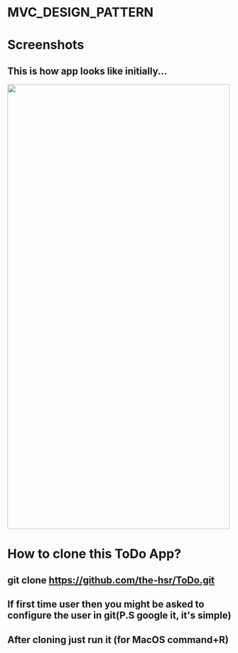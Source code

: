 # MVC_DESIGN_PATTERN

# Screenshots

## This is how app looks like initially...
<img src="MVC_Design_Pattern/Learning/simulator_screenshot_A244D385-439A-4E06-83BE-9EF6FBFED29B.png" width="500" height="1000"/>

# How to clone this ToDo App?
## git clone https://github.com/the-hsr/ToDo.git
## If first time user then you might be asked to configure the user in git(P.S google it, it's simple)
## After cloning just run it (for MacOS command+R)
